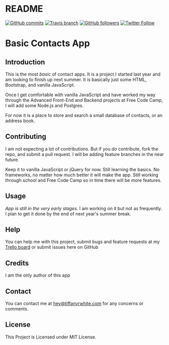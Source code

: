 # README


[![GitHub commits](https://img.shields.io/github/commits-since/twhite96/address-book-demo/0.0.1.svg?maxAge=2592000)](https://github.com/twhite96/address-book-demo) [![Travis branch](https://img.shields.io/travis/twhite96/address-book-demo/master.svg?maxAge=2592000)](https://travis-ci.org/twhite96/address-book-demo) [![GitHub followers](https://img.shields.io/github/followers/twhite96.svg?style=social&label=Follow&maxAge=2592000)](https://github.com/twhite96) [![Twitter Follow](https://img.shields.io/twitter/follow/TiffanyW_412.svg?style=social&label=Follow&maxAge=2592000)](https://twitter.com/TiffanyW_412)

# Basic Contacts App

## Introduction

This is the most *basic* of contact apps. It is a project I started last year and am looking to finish up next summer. It is basically just some HTML, Bootstrap, and vanilla JavaScript.

Once I get comfortable with vanilla JavaScript and have worked my way through the Advanced Front-End and Backend projects at Free Code Camp, I will add some Node.js and Postgres.

For now it is a place to store and search a small database of contacts, or an address book.

## Contributing

I am not expecting a lot of contributions. But if you *do* contribute, fork the repo, and submit a pull request. I will be adding feature branches in the near future.

Keep it to vanilla JavaScript or jQuery for now. Still learning the basics. No frameworks, no matter how much better it will make the app. Still working through school and Free Code Camp so in time there will be more features.

## Usage

*App is still in the very early stages*. I am working on it but not as frequently. I plan to get it done by the end of next year's summer break.

## Help

You can help me with this project, submit bugs and feature requests at my [Trello board](https://trello.com/b/VNH81bEd) or submit issues here on GitHub

## Credits

I am the only author of this app

## Contact

You can contact me at <hey@tiffanyrwhite.com> for any concerns or comments.

## License

This Project is Licensed under MIT License.
